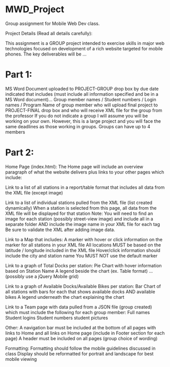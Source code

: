 # MWD_Project
Group assignment for Mobile Web Dev class.

Project Details (Read all details carefully):

This assignment is a GROUP project intended to exercise skills in major web technologies focused on development of a rich website targeted for mobile phones. The key deliverables will be ...

# Part 1:

MS Word Document uploaded to PROJECT-GROUP drop box by due date indicated that includes (must include all information specified and be in a MS Word document)...
Group member names / Student numbers / Login names / Program
Name of group member who will upload final project to PROJECT-FINAL drop box and who will receive XML file for the group from the professor
If you do not indicate a group I will assume you will be working on your own. However, this is a large project and you will face the same deadlines as those working in groups.
Groups can have up to 4 members
# Part 2:

Home Page (index.html): The Home page will include an overview paragraph of what the website delivers plus links to your other pages which include:

Link to a list of all stations in a report/table format that includes all data from the XML file (except image)

Link to a list of individual stations pulled from the XML file (list created dynamically)
When a station is selected from this page, all data from the XML file will be displayed for that station
Note: You will need to find an image for each station (possibly street-view image) and include all in a separate folder AND include the image name in your XML file for each <stationImg> tag
Be sure to validate the XML after adding image data.

Link to a Map that includes:
A marker with hover or click information on the marker for all stations in your XML file
All locations MUST be based on the latitude / longitude included in the XML file
Hover/click information should include the city and station name
You MUST NOT use the default marker

Link to a graph of Total Docks per station:
Pie Chart with hover information based on Station Name
A legend beside the chart (ex. Table format) ... (possibly use a jQuery Mobile grid)

Link to a graph of Available Docks/Available Bikes per station:
Bar Chart of all stations with bars for each that shows available docks AND available bikes
A legend underneath the chart explaining the chart

Link to a Team page with data pulled from a JSON file (group created) which must include the following for each group member:
Full names
Student logins
Student numbers
student pictures

Other:
A navigation bar must be included at the bottom of all pages with links to Home and all links on Home page (include in Footer section for each page)
A header must be included on all pages (group choice of wording)

Formatting:
Formatting should follow the mobile guidelines discussed in class
Display should be reformatted for portrait and landscape for best mobile viewing